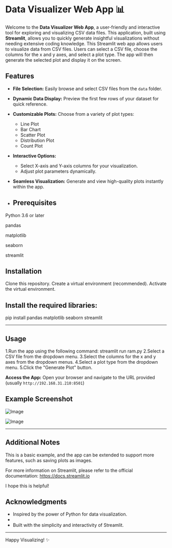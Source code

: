 # Data Visualizer Web App 📊

Welcome to the **Data Visualizer Web App**, a user-friendly and interactive tool for exploring and visualizing CSV data files. This application, built using **Streamlit**, allows you to quickly generate insightful visualizations without needing extensive coding knowledge.
This Streamlit web app allows users to visualize data from CSV files. Users can select a CSV file, choose the columns for the x and y axes, and select a plot type. The app will then generate the selected plot and display it on the screen.



## Features

- **File Selection:** Easily browse and select CSV files from the `data` folder.
- **Dynamic Data Display:** Preview the first few rows of your dataset for quick reference.
- **Customizable Plots:** Choose from a variety of plot types:
  - Line Plot
  - Bar Chart
  - Scatter Plot
  - Distribution Plot
  - Count Plot
    
- **Interactive Options:**
  - Select X-axis and Y-axis columns for your visualization.
  - Adjust plot parameters dynamically.
    
- **Seamless Visualization:** Generate and view high-quality plots instantly within the app.
  
- ## Prerequisites

Python 3.6 or later

pandas

matplotlib

seaborn

streamlit


## Installation

Clone this repository.
Create a virtual environment (recommended).
Activate the virtual environment.

## Install the required libraries:
pip install pandas matplotlib seaborn streamlit

---

## Usage

1.Run the app using the following command: streamlit run ram.py
2.Select a CSV file from the dropdown menu.
3.Select the columns for the x and y axes from the dropdown menus.
4.Select a plot type from the dropdown menu.
5.Click the "Generate Plot" button.

**Access the App:**
   Open your browser and navigate to the URL provided (usually `http://192.168.31.210:8501`)


## Example Screenshot

![Image](https://github.com/user-attachments/assets/4fc0c9c2-e0a0-4af5-9efc-874cfbfe3b1c)

![Image](https://github.com/user-attachments/assets/d2b8f264-d9cf-4bbd-867d-c7e154ab0ce3)


---

## Additional Notes

This is a basic example, and the app can be extended to support more features, such as saving plots as images.

For more information on Streamlit, please refer to the official documentation: https://docs.streamlit.io

I hope this is helpful!

## Acknowledgments

- Inspired by the power of Python for data visualization.
- 
- Built with the simplicity and interactivity of Streamlit.

---

Happy Visualizing! ✨


